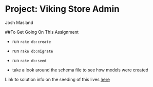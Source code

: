 Project: Viking Store Admin
========================

Josh Masland

##To Get Going On This Assignment
- run `rake db:create`
- run `rake db:migrate`
- run `rake db:seed`

- take a look around the schema file to see how models were created

Link to solution info on the seeding of this lives [here](https://gist.github.cozm/betweenparentheses/0b6b325ceaaea76a521d)
